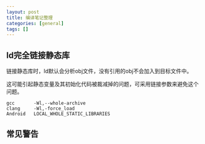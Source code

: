 ```yaml
---
layout: post
title: 编译笔记整理
categories: [general]
tags: []
---
```

## ld完全链接静态库

链接静态库时，ld默认会分析obj文件，没有引用的obj不会加入到目标文件中。

这可能引起静态变量及其初始化代码被裁减掉的问题，可采用链接参数来避免这个问题。

	gcc       -Wl,--whole-archive
	clang     -Wl,-force_load
	Android   LOCAL_WHOLE_STATIC_LIBRARIES
	
## 常见警告		